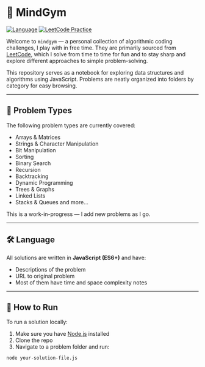 # 🧠 MindGym

[![Language](https://img.shields.io/badge/language-JavaScript-yellow?logo=javascript)](https://developer.mozilla.org/en-US/docs/Web/JavaScript)
[![LeetCode Practice](https://img.shields.io/badge/leetcode-practice-orange?logo=leetcode)](https://leetcode.com/)

Welcome to `mindgym` — a personal collection of algorithmic coding challenges, I play with in free time. 
They are primarily sourced from [LeetCode](https://leetcode.com/), which I solve from time to time for fun and to stay sharp and explore different approaches to simple problem-solving.

This repository serves as a notebook for exploring data structures and algorithms using JavaScript. Problems are neatly organized into folders by category for easy browsing.

---

## 🧩 Problem Types

The following problem types are currently covered:

- Arrays & Matrices
- Strings & Character Manipulation
- Bit Manipulation
- Sorting 
- Binary Search
- Recursion 
- Backtracking
- Dynamic Programming
- Trees & Graphs
- Linked Lists
- Stacks & Queues and more...

This is a work-in-progress — I add new problems as I go.

---

## 🛠️ Language

All solutions are written in **JavaScript (ES6+)** and have:

- Descriptions of the problem
- URL to original problem 
- Most of them have time and space complexity notes

---

## 🧪 How to Run

To run a solution locally:

1. Make sure you have [Node.js](https://nodejs.org/) installed
2. Clone the repo
3. Navigate to a problem folder and run:

```bash
node your-solution-file.js